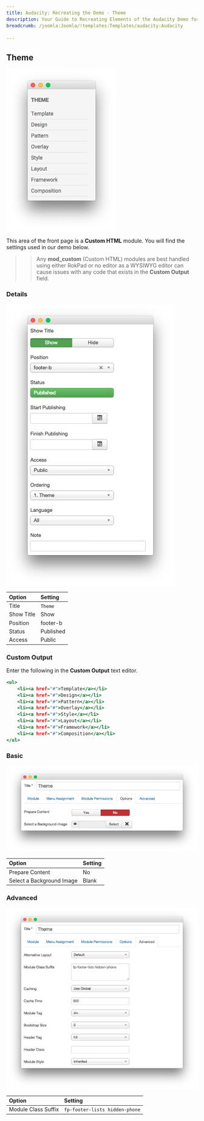 ```yaml
---
title: Audacity: Recreating the Demo - Theme
description: Your Guide to Recreating Elements of the Audacity Demo for Joomla
breadcrumb: /joomla:Joomla/!templates:Templates/audacity:Audacity

---
```


Theme
-----

![](assets/demo_14.jpeg)

This area of the front page is a **Custom HTML** module. You will find the settings used in our demo below.

>> Any **mod_custom** (Custom HTML) modules are best handled using either RokPad or no editor as a WYSIWYG editor can cause issues with any code that exists in the **Custom Output** field.

### Details

![](assets/demo_14a.jpeg)

| Option     | Setting      |
| :--------- | :----------- |
| Title      | `Theme`      |
| Show Title | Show         |
| Position   | footer-b     |
| Status     | Published    |
| Access     | Public       |

### Custom Output

Enter the following in the **Custom Output** text editor.

~~~ .html
<ul>
    <li><a href="#">Template</a></li>
    <li><a href="#">Design</a></li>
    <li><a href="#">Pattern</a></li>
    <li><a href="#">Overlay</a></li>
    <li><a href="#">Style</a></li>
    <li><a href="#">Layout</a></li>
    <li><a href="#">Framework</a></li>
    <li><a href="#">Composition</a></li>
</ul>
~~~

### Basic

![](assets/demo_14b.jpeg)

| Option                    | Setting |
| :------------------------ | :------ |
| Prepare Content           | No      |
| Select a Background Image | Blank   |

### Advanced

![](assets/demo_14c.jpeg)

| Option              | Setting                           |
| :------------------ | :-------------------------------- |
| Module Class Suffix | `fp-footer-lists hidden-phone`    |
